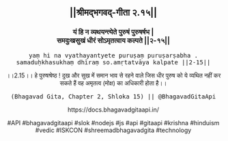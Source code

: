 <center><h2>||श्रीमद्‍भगवद्‍-गीता २.१५||</h2>
<h3>यं हि न व्यथयन्त्येते पुरुषं पुरुषर्षभ |<br/>समदुःखसुखं धीरं सोऽमृतत्वाय कल्पते ||२-१५||</h3>
<pre>yaṃ hi na vyathayantyete puruṣaṃ puruṣarṣabha .<br/>samaduḥkhasukhaṃ dhīraṃ so.amṛtatvāya kalpate ||2-15||</pre>
<p>।।2.15।। हे पुरुषश्रेष्ठ ! दुख और सुख में समान भाव से रहने वाले जिस धीर पुरुष को ये व्यथित नहीं कर सकते हैं वह अमृतत्व (मोक्ष) का अधिकारी होता है।।</p>
<pre>(Bhagavad Gita, Chapter 2, Shloka 15) || @BhagavadGitaApi</pre><p>https://docs.bhagavadgitaapi.in/</p><p>#API #bhagavadgitaapi #slok #nodejs #js #api #gitaapi #krishna #hinduism #vedic #ISKCON #shreemadbhagavadgita #technology</p></center>